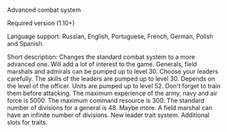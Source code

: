 Advanced combat system

Required version (1.10+)

Language support: Russian, English, Portuguese, French, German, Polish and Spanish.

Short description:
Changes the standard combat system to a more advanced one. Will add a lot of interest to the game.
Generals, field marshals and admirals can be pumped up to level 30. Choose your leaders carefully.
The skills of the leaders are pumped up to level 30. Depends on the level of the officer.
Units are pumped up to level 52. Don't forget to train them before attacking.
The maximum experience of the army, navy and air force is 5000.
The maximum command resource is 300.
The standard number of divisions for a general is 48. Maybe more.
A field marshal can have an infinite number of divisions.
New leader trait system.
Additional slots for traits.
